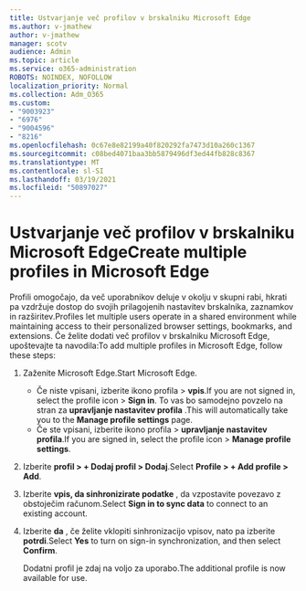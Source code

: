 ```yaml
---
title: Ustvarjanje več profilov v brskalniku Microsoft Edge
ms.author: v-jmathew
author: v-jmathew
manager: scotv
audience: Admin
ms.topic: article
ms.service: o365-administration
ROBOTS: NOINDEX, NOFOLLOW
localization_priority: Normal
ms.collection: Adm_O365
ms.custom:
- "9003923"
- "6976"
- "9004596"
- "8216"
ms.openlocfilehash: 0c67e8e82199a40f820292fa7473d10a260c1367
ms.sourcegitcommit: c08bed4071baa3bb5879496df3ed44fb828c8367
ms.translationtype: MT
ms.contentlocale: sl-SI
ms.lasthandoff: 03/19/2021
ms.locfileid: "50897027"
---
```

# <a name="create-multiple-profiles-in-microsoft-edge"></a><span data-ttu-id="9145d-102">Ustvarjanje več profilov v brskalniku Microsoft Edge</span><span class="sxs-lookup"><span data-stu-id="9145d-102">Create multiple profiles in Microsoft Edge</span></span>

<span data-ttu-id="9145d-103">Profili omogočajo, da več uporabnikov deluje v okolju v skupni rabi, hkrati pa vzdržuje dostop do svojih prilagojenih nastavitev brskalnika, zaznamkov in razširitev.</span><span class="sxs-lookup"><span data-stu-id="9145d-103">Profiles let multiple users operate in a shared environment while maintaining access to their personalized browser settings, bookmarks, and extensions.</span></span> <span data-ttu-id="9145d-104">Če želite dodati več profilov v brskalniku Microsoft Edge, upoštevajte ta navodila:</span><span class="sxs-lookup"><span data-stu-id="9145d-104">To add multiple profiles in Microsoft Edge, follow these steps:</span></span>

1. <span data-ttu-id="9145d-105">Zaženite Microsoft Edge.</span><span class="sxs-lookup"><span data-stu-id="9145d-105">Start Microsoft Edge.</span></span>
    - <span data-ttu-id="9145d-106">Če niste vpisani, izberite ikono profila > **vpis**.</span><span class="sxs-lookup"><span data-stu-id="9145d-106">If you are not signed in, select the profile icon > **Sign in**.</span></span> <span data-ttu-id="9145d-107">To vas bo samodejno povzelo na stran za **upravljanje nastavitev profila** .</span><span class="sxs-lookup"><span data-stu-id="9145d-107">This will automatically take you to the **Manage profile settings** page.</span></span>
    - <span data-ttu-id="9145d-108">Če ste vpisani, izberite ikono profila > **upravljanje nastavitev profila**.</span><span class="sxs-lookup"><span data-stu-id="9145d-108">If you are signed in, select the profile icon > **Manage profile settings**.</span></span>
2. <span data-ttu-id="9145d-109">Izberite **profil > + Dodaj profil > Dodaj**.</span><span class="sxs-lookup"><span data-stu-id="9145d-109">Select **Profile > + Add profile > Add**.</span></span>
3. <span data-ttu-id="9145d-110">Izberite **vpis, da sinhronizirate podatke** , da vzpostavite povezavo z obstoječim računom.</span><span class="sxs-lookup"><span data-stu-id="9145d-110">Select **Sign in to sync data** to connect to an existing account.</span></span>
4. <span data-ttu-id="9145d-111">Izberite **da** , če želite vklopiti sinhronizacijo vpisov, nato pa izberite **potrdi**.</span><span class="sxs-lookup"><span data-stu-id="9145d-111">Select **Yes** to turn on sign-in synchronization, and then select **Confirm**.</span></span>

    <span data-ttu-id="9145d-112">Dodatni profil je zdaj na voljo za uporabo.</span><span class="sxs-lookup"><span data-stu-id="9145d-112">The additional profile is now available for use.</span></span>
